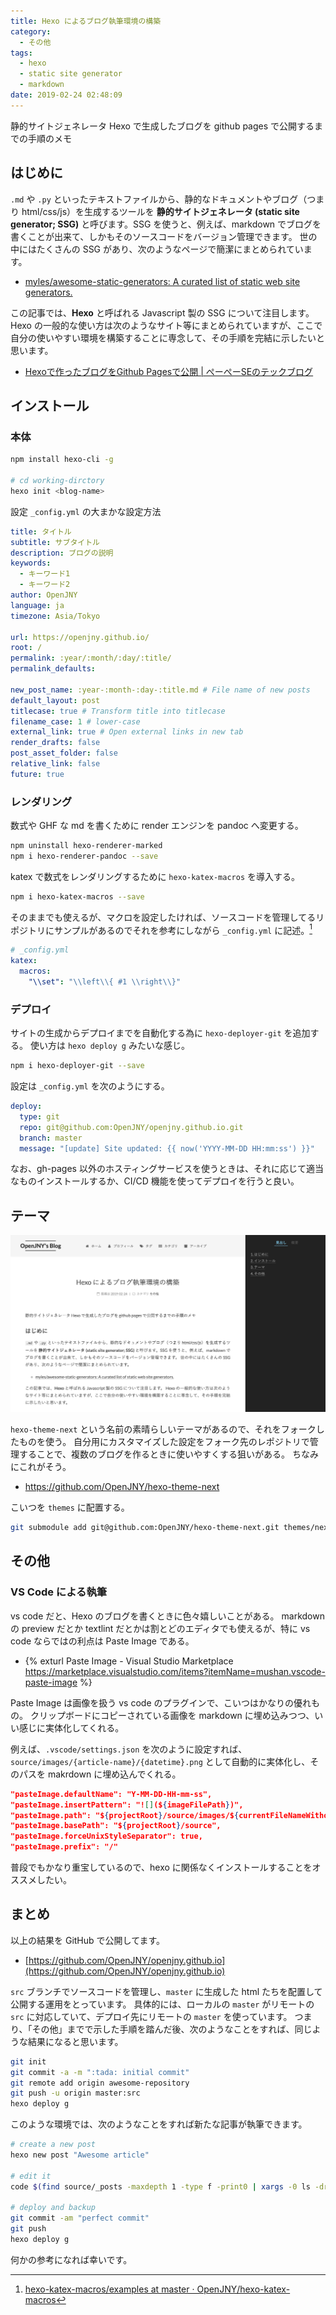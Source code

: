 ```yaml
---
title: Hexo によるブログ執筆環境の構築
category:
  - その他
tags:
  - hexo
  - static site generator
  - markdown
date: 2019-02-24 02:48:09
---
```


静的サイトジェネレータ Hexo で生成したブログを github pages で公開するまでの手順のメモ

<!-- more -->

## はじめに

`.md` や `.py` といったテキストファイルから、静的なドキュメントやブログ（つまり html/css/js）を生成するツールを **静的サイトジェネレータ (static site generator; SSG)** と呼びます。SSG を使うと、例えば、markdown でブログを書くことが出来て、しかもそのソースコードをバージョン管理できます。
世の中にはたくさんの SSG があり、次のようなページで簡潔にまとめられています。

* [myles/awesome-static-generators: A curated list of static web site generators.](https://github.com/myles/awesome-static-generators)

この記事では、**Hexo** と呼ばれる Javascript 製の SSG  について注目します。
Hexo の一般的な使い方は次のようなサイト等にまとめられていますが、ここで自分の使いやすい環境を構築することに専念して、その手順を完結に示したいと思います。

* [Hexoで作ったブログをGithub Pagesで公開 | ぺーぺーSEのテックブログ](https://pepese.github.io/blog/hexo-github-pages/)

## インストール

### 本体

```bash
npm install hexo-cli -g

# cd working-dirctory
hexo init <blog-name>
```

設定 `_config.yml` の大まかな設定方法

```yml
title: タイトル
subtitle: サブタイトル
description: ブログの説明
keywords:
  - キーワード1
  - キーワード2
author: OpenJNY
language: ja
timezone: Asia/Tokyo

url: https://openjny.github.io/
root: /
permalink: :year/:month/:day/:title/
permalink_defaults:

new_post_name: :year-:month-:day-:title.md # File name of new posts
default_layout: post
titlecase: true # Transform title into titlecase
filename_case: 1 # lower-case
external_link: true # Open external links in new tab
render_drafts: false
post_asset_folder: false
relative_link: false
future: true
```

### レンダリング

数式や GHF な md を書くために render エンジンを pandoc へ変更する。

```bash
npm uninstall hexo-renderer-marked
npm i hexo-renderer-pandoc --save
```

katex で数式をレンダリングするために `hexo-katex-macros` を導入する。

```bash
npm i hexo-katex-macros --save
```

そのままでも使えるが、マクロを設定したければ、ソースコードを管理してるリポジトリにサンプルがあるのでそれを参考にしながら `_config.yml` に記述。[^1]

```yml
# _config.yml
katex:
  macros:
    "\\set": "\\left\\{ #1 \\right\\}"
```

[^1]: [hexo-katex-macros/examples at master · OpenJNY/hexo-katex-macros](https://github.com/OpenJNY/hexo-katex-macros/tree/master/examples)


### デプロイ

サイトの生成からデプロイまでを自動化する為に `hexo-deployer-git` を追加する。
使い方は `hexo deploy g` みたいな感じ。

```bash
npm i hexo-deployer-git --save
```

設定は `_config.yml` を次のようにする。

```yml
deploy:
  type: git
  repo: git@github.com:OpenJNY/openjny.github.io.git
  branch: master
  message: "[update] Site updated: {{ now('YYYY-MM-DD HH:mm:ss') }}"
```

なお、gh-pages 以外のホスティングサービスを使うときは、それに応じて適当なものインストールするか、CI/CD 機能を使ってデプロイを行うと良い。

## テーマ

![](/images/2019-02-24-hexo-blog/next-theme.png)

`hexo-theme-next` という名前の素晴らしいテーマがあるので、それをフォークしたものを使う。
自分用にカスタマイズした設定をフォーク先のレポジトリで管理することで、複数のブログを作るときに使いやすくする狙いがある。
ちなみにこれがそう。

* https://github.com/OpenJNY/hexo-theme-next

こいつを `themes` に配置する。

```bash
git submodule add git@github.com:OpenJNY/hexo-theme-next.git themes/next
```

## その他

### VS Code による執筆

vs code だと、Hexo のブログを書くときに色々嬉しいことがある。
markdown の preview だとか textlint だとかは割とどのエディタでも使えるが、特に vs code ならではの利点は Paste Image である。

* {% exturl Paste Image - Visual Studio Marketplace https://marketplace.visualstudio.com/items?itemName=mushan.vscode-paste-image %}


Paste Image は画像を扱う vs code のプラグインで、こいつはかなりの優れもの。
クリップボードにコピーされている画像を markdown に埋め込みつつ、いい感じに実体化してくれる。

例えば、`.vscode/settings.json` を次のように設定すれば、`source/images/{article-name}/{datetime}.png` として自動的に実体化し、そのパスを makrdown に埋め込んでくれる。

```json
"pasteImage.defaultName": "Y-MM-DD-HH-mm-ss",
"pasteImage.insertPattern": "![](${imageFilePath})",
"pasteImage.path": "${projectRoot}/source/images/${currentFileNameWithoutExt}",
"pasteImage.basePath": "${projectRoot}/source",
"pasteImage.forceUnixStyleSeparator": true,
"pasteImage.prefix": "/"
```

普段でもかなり重宝しているので、hexo に関係なくインストールすることをオススメしたい。

## まとめ

以上の結果を GitHub で公開してます。

* [https://github.com/OpenJNY/openjny.github.io](https://github.com/OpenJNY/openjny.github.io)

`src` ブランチでソースコードを管理し、`master` に生成した html たちを配置して公開する運用をとっています。
具体的には、ローカルの `master` がリモートの `src` に対応していて、デプロイ先にリモートの `master` を使っています。
つまり、「その他」までで示した手順を踏んだ後、次のようなことをすれば、同じような結果になると思います。

```bash
git init
git commit -a -m ":tada: initial commit"
git remote add origin awesome-repository
git push -u origin master:src
hexo deploy g
```

このような環境では、次のようなことをすれば新たな記事が執筆できます。

```bash
# create a new post
hexo new post "Awesome article"

# edit it
code $(find source/_posts -maxdepth 1 -type f -print0 | xargs -0 ls -drt | tail -n 1)

# deploy and backup
git commit -am "perfect commit"
git push
hexo deploy g
```

何かの参考になれば幸いです。
